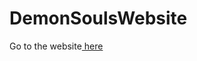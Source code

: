 # DemonSoulsWebsite
 
<p> Go to the website<a href="https://aryantiwari.github.io/DemonSoulsWebsite/"> here</a></p>